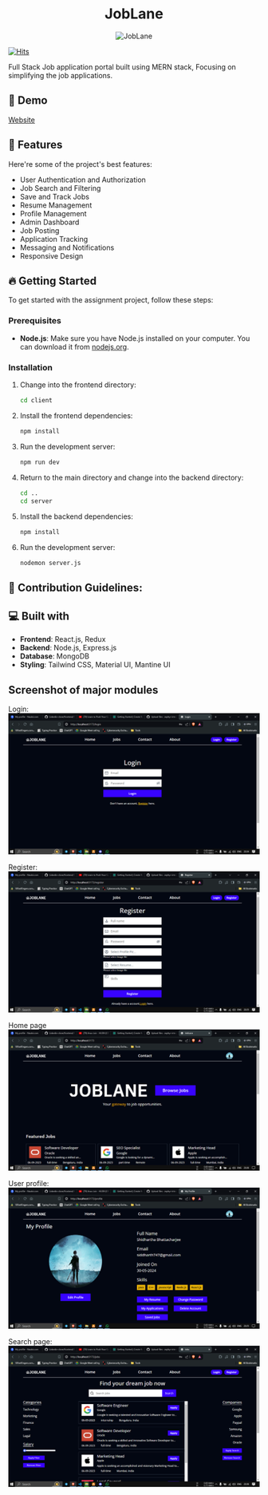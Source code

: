 <h1 align="center" id="title">JobLane</h1>

<p align="center"><img src="https://socialify.git.ci/sujaltangde/JobLane/image?forks=1&issues=1&language=1&name=1&owner=1&pulls=1&stargazers=1&theme=Dark" alt="JobLane" width="640" height="320" /></p>

[![Hits](https://hits.sh/github.com/sujaltangde/JobLane.svg?color=116acc)](https://hits.sh/github.com/sujaltangde/JobLane/)

<p id="description">Full Stack Job application portal built using MERN stack, Focusing on simplifying the job applications.</p>

<h2>🚀 Demo</h2>

[Website](https://joblane.vercel.app/)<br />

  
  
<h2>🧐 Features</h2>

Here're some of the project's best features:

*   User Authentication and Authorization
*   Job Search and Filtering
*   Save and Track Jobs
*   Resume Management
*   Profile Management
*   Admin Dashboard
*   Job Posting
*   Application Tracking
*   Messaging and Notifications
*   Responsive Design

<h2>🔥 Getting Started</h2>

To get started with the assignment project, follow these steps:

### Prerequisites

- **Node.js**: Make sure you have Node.js installed on your computer. You can download it from [nodejs.org](https://nodejs.org).

### Installation


1. Change into the frontend directory:
    ```bash
    cd client
    ```

2. Install the frontend dependencies:
    ```bash
    npm install
    ```

3. Run the development server:
    ```bash
    npm run dev
    ```

4. Return to the main directory and change into the backend directory:
    ```bash
    cd ..
    cd server
    ```

5. Install the backend dependencies:
    ```bash
    npm install
    ```

6. Run the development server:
    ```bash
    nodemon server.js
    ```



<h2>🍰 Contribution Guidelines:</h2>
  
  
<h2>💻 Built with</h2>

- **Frontend**: React.js, Redux
- **Backend**: Node.js, Express.js
- **Database**: MongoDB 
- **Styling**: Tailwind CSS, Material UI, Mantine UI



<h2> Screenshot of major modules</h2>

Login:
![Login](Login.png)

Register:
![register](Register.png)

Home page
![home page for user](Homepage.png)

User profile:
![User profile](Profile.png)

Search page:
![Search page](Jobs.png)

